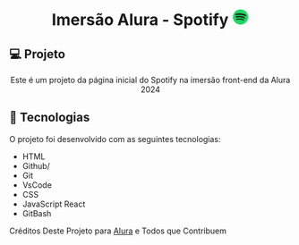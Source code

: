 # <h1 align="center"> Imersão Alura - Spotify <img alt="logo" src=".github/spotify.png" width="30vh"></h1>
 ## 💻 Projeto

<p align="center">Este é um projeto da página inicial do Spotify na imersão front-end da Alura 2024</p>
 
## 🚀 Tecnologias
<p>O projeto foi desenvolvido com as seguintes tecnologias: </p>

- HTML
- Github/
- Git
- VsCode
- CSS
- JavaScript React
- GitBash
  
 <span> Créditos Deste Projeto para  [Alura](https://www.alura.com.br/)   e Todos que Contribuem</div> </span>

  
